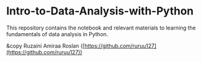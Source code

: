 # Intro-to-Data-Analysis-with-Python
This repository contains the notebook and relevant materials to learning the fundamentals of data analysis in Python.

&copy Ruzaini Amiraa Roslan ([https://github.com/ruruu127](https://github.com/ruruu127))
